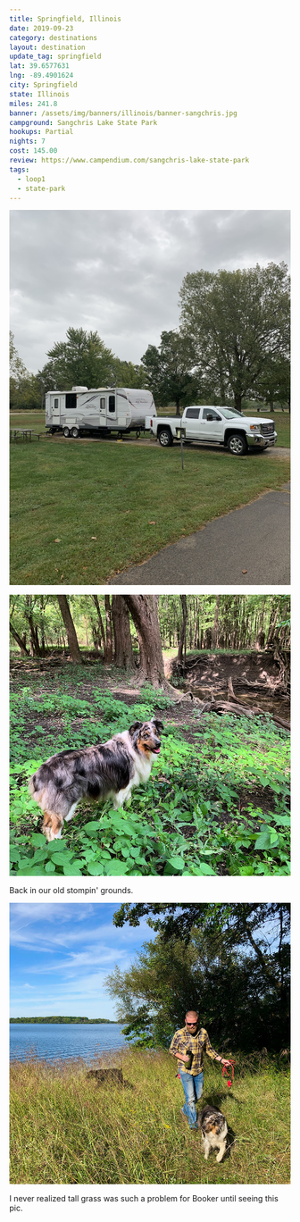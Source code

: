 ```yaml
---
title: Springfield, Illinois
date: 2019-09-23
category: destinations
layout: destination
update_tag: springfield
lat: 39.6577631
lng: -89.4901624
city: Springfield
state: Illinois
miles: 241.8
banner: /assets/img/banners/illinois/banner-sangchris.jpg
campground: Sangchris Lake State Park
hookups: Partial
nights: 7
cost: 145.00
review: https://www.campendium.com/sangchris-lake-state-park
tags: 
  - loop1
  - state-park
---
```


<img src="/assets/img/destinations/illinois/springfield.jpg">

![booker](/assets/img/destinations/illinois/springfield/booker1.jpg)

<p class="text-center">
    Back in our old stompin' grounds.
</p>

![booker](/assets/img/destinations/illinois/springfield/walking.jpg)

<p class="text-center">
    I never realized tall grass was such a problem for Booker until seeing this pic.
</p>